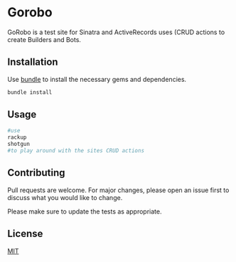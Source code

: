 # Gorobo

GoRobo is a test site for Sinatra and ActiveRecords uses (CRUD actions to create Builders and Bots.

## Installation

Use [bundle](https://bundler.io/bundle_install.html) to install the necessary gems and dependencies.

```bash
bundle install
```

## Usage

```ruby
#use
rackup
shotgun 
#to play around with the sites CRUD actions
```

## Contributing
Pull requests are welcome. For major changes, please open an issue first to discuss what you would like to change.

Please make sure to update the tests as appropriate.

## License
[MIT](https://choosealicense.com/licenses/mit/)
